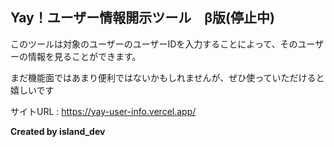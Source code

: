 ## Yay！ユーザー情報開示ツール　β版(停止中)

このツールは対象のユーザーのユーザーIDを入力することによって、そのユーザーの情報を見ることができます。

まだ機能面ではあまり便利ではないかもしれませんが、ぜひ使っていただけると嬉しいです

サイトURL : https://yay-user-info.vercel.app/

**Created by island_dev**

